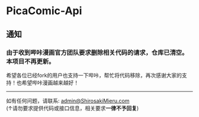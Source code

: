 ﻿# PicaComic-Api 

## 通知
### 由于收到哔咔漫画官方团队要求删除相关代码的请求，仓库已清空。本项目不再更新。
希望各位已经fork的用户也支持一下哔咔，帮忙将代码移除，再次感谢大家的支持！也希望哔咔漫画越来越好！  

------
 如有任何问题，请联系: [admin@ShirosakiMieru.com][1]  
(↑请勿要求提供代码或接口信息，相关要求**一律不予回复**)

  [1]: mailto:admin@ShirosakiMieru.com